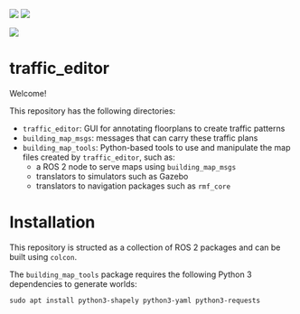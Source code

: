 ![](https://github.com/osrf/traffic_editor/workflows/build/badge.svg)
![](https://github.com/osrf/traffic_editor/workflows/style/badge.svg)

![](https://media.giphy.com/media/7JBpB8DzVG71nJRAMP/giphy.gif)

# traffic\_editor

Welcome!

This repository has the following directories:
 * `traffic_editor`: GUI for annotating floorplans to create traffic patterns
 * `building_map_msgs`: messages that can carry these traffic plans
 * `building_map_tools`: Python-based tools to use and manipulate the map files created by `traffic_editor`, such as:
   * a ROS 2 node to serve maps using `building_map_msgs`
   * translators to simulators such as Gazebo
   * translators to navigation packages such as `rmf_core`

# Installation

This repository is structed as a collection of ROS 2 packages and can be built using `colcon`.

The `building_map_tools` package requires the following Python 3 dependencies to generate worlds:

```
sudo apt install python3-shapely python3-yaml python3-requests
```
